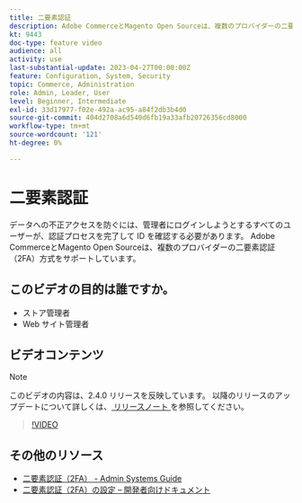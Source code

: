 ```yaml
---
title: 二要素認証
description: Adobe CommerceとMagento Open Sourceは、複数のプロバイダーの二要素認証（2FA）方式をサポートしています。 ストアの管理者を保護するために 2 要素認証機能がどのように役立つかを説明します。
kt: 9443
doc-type: feature video
audience: all
activity: use
last-substantial-update: 2023-04-27T00:00:00Z
feature: Configuration, System, Security
topic: Commerce, Administration
role: Admin, Leader, User
level: Beginner, Intermediate
exl-id: 33d17977-f02e-492a-ac95-a84f2db3b4d0
source-git-commit: 404d2708a6d540d6fb19a33afb20726356cd8000
workflow-type: tm+mt
source-wordcount: '121'
ht-degree: 0%

---
```


# 二要素認証

データへの不正アクセスを防ぐには、管理者にログインしようとするすべてのユーザーが、認証プロセスを完了して ID を確認する必要があります。 Adobe CommerceとMagento Open Sourceは、複数のプロバイダーの二要素認証（2FA）方式をサポートしています。

## このビデオの目的は誰ですか。

- ストア管理者
- Web サイト管理者

## ビデオコンテンツ

>[!NOTE]
>
>このビデオの内容は、2.4.0 リリースを反映しています。 以降のリリースのアップデートについて詳しくは、[ リリースノート ](https://experienceleague.adobe.com/docs/commerce-operations/release/notes/overview.html?lang=ja) を参照してください。

>[!VIDEO](https://video.tv.adobe.com/v/339104?quality=12&learn=on)

## その他のリソース

- [ 二要素認証（2FA） - Admin Systems Guide](https://experienceleague.adobe.com/docs/commerce-admin/systems/security/2fa/security-two-factor-authentication.html?lang=ja)
- [ 二要素認証（2FA）の設定 – 開発者向けドキュメント ](https://developer.adobe.com/commerce/testing/functional-testing-framework/two-factor-authentication/)
